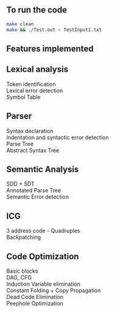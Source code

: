 ## To run the code
```bash
make clean
make && ./Test.out < TestInput1.txt
```
## Features implemented
## Lexical analysis 
Token identification <br/>
Lexical error detection <br/>
Symbol Table <br/>
## Parser
Syntax declaration <br/>
Indentation and syntactic error detection <br/>
Parse Tree <br/>
Abstract Syntax Tree <br/>
## Semantic Analysis
SDD + SDT <br/>
Annotated Parse Tree <br/>
Semantic Error detection <br/>
## ICG
3 address code - Quadruples <br/>
Backpatching <br/>
## Code Optimization
Basic blocks <br/>
DAG, CFG <br/>
Induction Variable elimination <br/>
Constant Folding + Copy Propagation <br/>
Dead Code Elimination <br/>
Peephole Optimization <br/>

